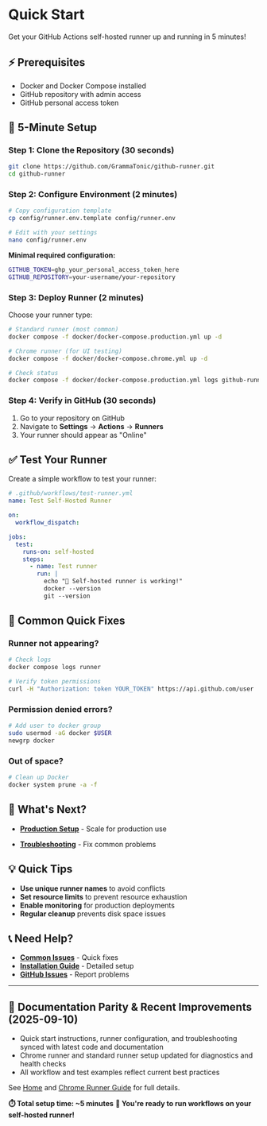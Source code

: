 # Quick Start

Get your GitHub Actions self-hosted runner up and running in 5 minutes!

## ⚡ Prerequisites

- Docker and Docker Compose installed
- GitHub repository with admin access
- GitHub personal access token

## 🚀 5-Minute Setup

### Step 1: Clone the Repository (30 seconds)

```bash
git clone https://github.com/GrammaTonic/github-runner.git
cd github-runner
```

### Step 2: Configure Environment (2 minutes)

```bash
# Copy configuration template
cp config/runner.env.template config/runner.env

# Edit with your settings
nano config/runner.env
```

**Minimal required configuration:**

```bash
GITHUB_TOKEN=ghp_your_personal_access_token_here
GITHUB_REPOSITORY=your-username/your-repository
```

### Step 3: Deploy Runner (2 minutes)

Choose your runner type:

```bash
# Standard runner (most common)
docker compose -f docker/docker-compose.production.yml up -d

# Chrome runner (for UI testing)
docker compose -f docker/docker-compose.chrome.yml up -d

# Check status
docker compose -f docker/docker-compose.production.yml logs github-runner
```

### Step 4: Verify in GitHub (30 seconds)

1. Go to your repository on GitHub
2. Navigate to **Settings** → **Actions** → **Runners**
3. Your runner should appear as "Online"

## ✅ Test Your Runner

Create a simple workflow to test your runner:

```yaml
# .github/workflows/test-runner.yml
name: Test Self-Hosted Runner

on:
  workflow_dispatch:

jobs:
  test:
    runs-on: self-hosted
    steps:
      - name: Test runner
        run: |
          echo "🎉 Self-hosted runner is working!"
          docker --version
          git --version
```

## 🔧 Common Quick Fixes

### Runner not appearing?

```bash
# Check logs
docker compose logs runner

# Verify token permissions
curl -H "Authorization: token YOUR_TOKEN" https://api.github.com/user
```

### Permission denied errors?

```bash
# Add user to docker group
sudo usermod -aG docker $USER
newgrp docker
```

### Out of space?

```bash
# Clean up Docker
docker system prune -a -f
```


## 🎯 What's Next?

- **[Production Setup](Production-Deployment.md)** - Scale for production use

<!-- Monitoring and Security docs not available. Links removed for CI/CD compliance. -->
- **[Troubleshooting](Common-Issues.md)** - Fix common problems

## 💡 Quick Tips

- **Use unique runner names** to avoid conflicts
- **Set resource limits** to prevent resource exhaustion
- **Enable monitoring** for production deployments
- **Regular cleanup** prevents disk space issues


## 📞 Need Help?

- **[Common Issues](Common-Issues.md)** - Quick fixes
- **[Installation Guide](Installation-Guide.md)** - Detailed setup
- **[GitHub Issues](https://github.com/GrammaTonic/github-runner/issues)** - Report problems

---

## 📝 Documentation Parity & Recent Improvements (2025-09-10)

- Quick start instructions, runner configuration, and troubleshooting synced with latest code and documentation
- Chrome runner and standard runner setup updated for diagnostics and health checks
- All workflow and test examples reflect current best practices


See [Home](Home.md) and [Chrome Runner Guide](Chrome-Runner.md) for full details.

**⏱️ Total setup time: ~5 minutes**
**🎉 You're ready to run workflows on your self-hosted runner!**
